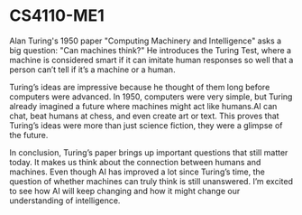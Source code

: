 # CS4110-ME1

Alan Turing's 1950 paper "Computing Machinery and Intelligence" asks a big question: "Can machines think?" He introduces the Turing Test, where a machine is considered smart if it can imitate human responses so well that a person can’t tell if it’s a machine or a human.

Turing’s ideas are impressive because he thought of them long before computers were advanced. In 1950, computers were very simple, but Turing already imagined a future where machines might act like humans.AI can chat, beat humans at chess, and even create art or text. This proves that Turing’s ideas were more than just science fiction, they were a glimpse of the future.

In conclusion, Turing’s paper brings up important questions that still matter today. It makes us think about the connection between humans and machines. Even though AI has improved a lot since Turing’s time, the question of whether machines can truly think is still unanswered. I’m excited to see how AI will keep changing and how it might change our understanding of intelligence.
